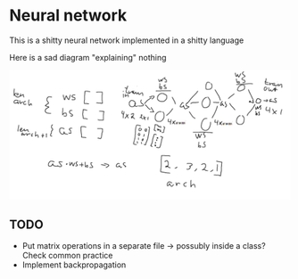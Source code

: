 # Neural network
This is a shitty neural network implemented in a shitty language

Here is a sad diagram "explaining" nothing

![Sad diagram](https://github.com/joachimvelde/neural-network/blob/main/pain.png?raw=true)

## TODO
* Put matrix operations in a separate file -> possubly inside a class? Check common practice
* Implement backpropagation
